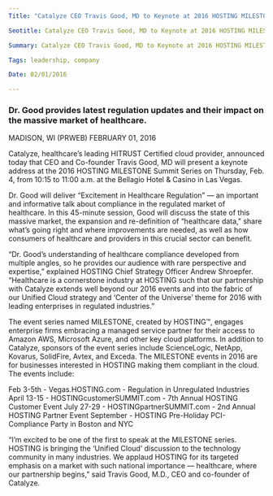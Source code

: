 ```yaml
---
Title: "Catalyze CEO Travis Good, MD to Keynote at 2016 HOSTING MILESTONE"

Seotitle: Catalyze CEO Travis Good, MD to Keynote at 2016 HOSTING MILESTONE

Summary: Catalyze CEO Travis Good, MD to Keynote at 2016 HOSTING MILESTONE

Tags: leadership, company

Date: 02/01/2016

---
```

### Dr. Good provides latest regulation updates and their impact on the massive market of healthcare.

MADISON, WI (PRWEB) FEBRUARY 01, 2016

Catalyze, healthcare’s leading HITRUST Certified cloud provider, announced today that CEO and Co-founder Travis Good, MD will present a keynote address at the 2016 HOSTING MILESTONE Summit Series on Thursday, Feb. 4, from 10:15 to 11:00 a.m. at the Bellagio Hotel & Casino in Las Vegas.

Dr. Good will deliver “Excitement in Healthcare Regulation” — an important and informative talk about compliance in the regulated market of healthcare. In this 45-minute session, Good will discuss the state of this massive market, the expansion and re-definition of “healthcare data," share what’s going right and where improvements are needed, as well as how consumers of healthcare and providers in this crucial sector can benefit.

“Dr. Good’s understanding of healthcare compliance developed from multiple angles, so he provides our audience with rare perspective and expertise,” explained HOSTING Chief Strategy Officer Andrew Shroepfer. “Healthcare is a cornerstone industry at HOSTING such that our partnership with Catalyze extends well beyond our 2016 events and into the fabric of our Unified Cloud strategy and ‘Center of the Universe’ theme for 2016 with leading enterprises in regulated industries.”

The event series named MILESTONE, created by HOSTING™, engages enterprise firms embracing a managed service partner for their access to Amazon AWS, Microsoft Azure, and other key cloud platforms. In addition to Catalyze, sponsors of the event series include ScienceLogic, NetApp, Kovarus, SolidFire, Avtex, and Exceda. The MILESTONE events in 2016 are for businesses interested in HOSTING making them compliant in the cloud. The events include:

Feb 3-5th - Vegas.HOSTING.com - Regulation in Unregulated Industries
April 13-15 - HOSTINGcustomerSUMMIT.com - 7th Annual HOSTING Customer Event
July 27-29 - HOSTINGpartnerSUMMIT.com - 2nd Annual HOSTING Partner Event
September - HOSTING Pre-Holiday PCI-Compliance Party in Boston and NYC

“I’m excited to be one of the first to speak at the MILESTONE series. HOSTING is bringing the ‘Unified Cloud’ discussion to the technology community in many industries. We applaud HOSTING for its targeted emphasis on a market with such national importance — healthcare, where our partnership begins,” said Travis Good, M.D., CEO and co-founder of Catalyze.
